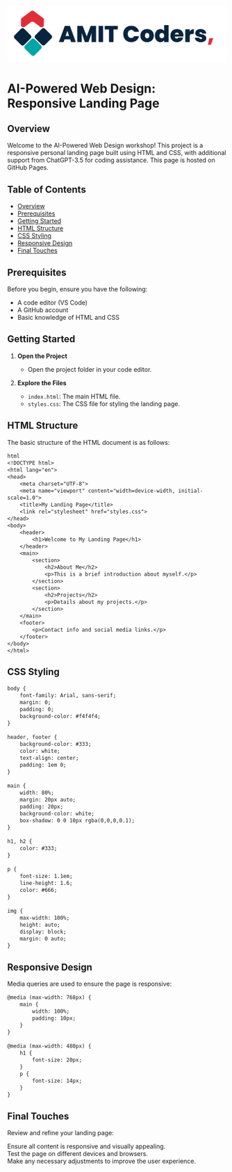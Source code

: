 ![AMIT-Coders](https://raw.githubusercontent.com/AMIT-Coders/res/main/Colored%20logo.png)
# AI-Powered Web Design: Responsive Landing Page

## Overview
Welcome to the AI-Powered Web Design workshop! This project is a responsive personal landing page built using HTML and CSS, with additional support from ChatGPT-3.5 for coding assistance. This page is hosted on GitHub Pages.

## Table of Contents
- [Overview](#overview)
- [Prerequisites](#prerequisites)
- [Getting Started](#getting-started)
- [HTML Structure](#html-structure)
- [CSS Styling](#css-styling)
- [Responsive Design](#responsive-design)
- [Final Touches](#final-touches)

## Prerequisites
Before you begin, ensure you have the following:
- A code editor (VS Code)
- A GitHub account
- Basic knowledge of HTML and CSS

## Getting Started
1. **Open the Project**
    - Open the project folder in your code editor.

3. **Explore the Files**
    - `index.html`: The main HTML file.
    - `styles.css`: The CSS file for styling the landing page.

## HTML Structure
The basic structure of the HTML document is as follows:

```
html
<!DOCTYPE html>
<html lang="en">
<head>
    <meta charset="UTF-8">
    <meta name="viewport" content="width=device-width, initial-scale=1.0">
    <title>My Landing Page</title>
    <link rel="stylesheet" href="styles.css">
</head>
<body>
    <header>
        <h1>Welcome to My Landing Page</h1>
    </header>
    <main>
        <section>
            <h2>About Me</h2>
            <p>This is a brief introduction about myself.</p>
        </section>
        <section>
            <h2>Projects</h2>
            <p>Details about my projects.</p>
        </section>
    </main>
    <footer>
        <p>Contact info and social media links.</p>
    </footer>
</body>
</html>
```

## CSS Styling
```
body {
    font-family: Arial, sans-serif;
    margin: 0;
    padding: 0;
    background-color: #f4f4f4;
}

header, footer {
    background-color: #333;
    color: white;
    text-align: center;
    padding: 1em 0;
}

main {
    width: 80%;
    margin: 20px auto;
    padding: 20px;
    background-color: white;
    box-shadow: 0 0 10px rgba(0,0,0,0.1);
}

h1, h2 {
    color: #333;
}

p {
    font-size: 1.1em;
    line-height: 1.6;
    color: #666;
}

img {
    max-width: 100%;
    height: auto;
    display: block;
    margin: 0 auto;
}
```

## Responsive Design
Media queries are used to ensure the page is responsive:
```
@media (max-width: 768px) {
    main {
        width: 100%;
        padding: 10px;
    }
}

@media (max-width: 480px) {
    h1 {
        font-size: 20px;
    }
    p {
        font-size: 14px;
    }
}
```

## Final Touches
Review and refine your landing page:

Ensure all content is responsive and visually appealing.  
Test the page on different devices and browsers.  
Make any necessary adjustments to improve the user experience.  
